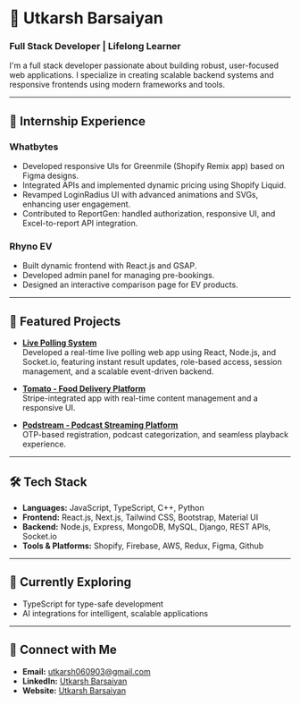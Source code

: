 # 👋 Utkarsh Barsaiyan

### Full Stack Developer | Lifelong Learner

I'm a full stack developer passionate about building robust, user-focused web applications. I specialize in creating scalable backend systems and responsive frontends using modern frameworks and tools.

---

## 💼 Internship Experience

### Whatbytes
- Developed responsive UIs for Greenmile (Shopify Remix app) based on Figma designs.
- Integrated APIs and implemented dynamic pricing using Shopify Liquid.
- Revamped LoginRadius UI with advanced animations and SVGs, enhancing user engagement.
- Contributed to ReportGen: handled authorization, responsive UI, and Excel-to-report API integration.

### Rhyno EV
- Built dynamic frontend with React.js and GSAP.
- Developed admin panel for managing pre-bookings.
- Designed an interactive comparison page for EV products.

---

## 🚀 Featured Projects

- **[Live Polling System](https://github.com/Utkarsh060903/Polling-system)**  
  Developed a real-time live polling web app using React, Node.js, and Socket.io, featuring instant result updates, role-based access, session management, and a scalable event-driven backend.

- **[Tomato - Food Delivery Platform](https://github.com/Utkarsh060903/Food_Delievery_App)**  
  Stripe-integrated app with real-time content management and a responsive UI.

- **[Podstream - Podcast Streaming Platform](https://github.com/Utkarsh060903/lnmiit2)**  
  OTP-based registration, podcast categorization, and seamless playback experience.

---

## 🛠️ Tech Stack

- **Languages:** JavaScript, TypeScript, C++, Python  
- **Frontend:** React.js, Next.js, Tailwind CSS, Bootstrap, Material UI  
- **Backend:** Node.js, Express, MongoDB, MySQL, Django, REST APIs, Socket.io 
- **Tools & Platforms:** Shopify, Firebase, AWS, Redux, Figma, Github

---

## 🌱 Currently Exploring

- TypeScript for type-safe development  
- AI integrations for intelligent, scalable applications

---

## 🤝 Connect with Me

- **Email:** utkarsh060903@gmail.com
- **LinkedIn:** [Utkarsh Barsaiyan](https://www.linkedin.com/in/utkarsh-barsaiyan/)  
- **Website:** [Utkarsh Barsaiyan](https://utkarsh-barsaiyan.vercel.app/) 
